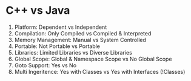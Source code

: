 # C++ vs Java

1. Platform: Dependent vs Independent
2. Compilation: Only Compiled vs Compiled & Interpreted
3. Memory Management: Manual vs System Controlled
4. Portable: Not Portable vs Portable
5. Libraries: Limited Libraries vs Diverse Libraries
6. Global Scope: Global & Namespace Scope vs No Global Scope
7. Goto Support: Yes vs No
8. Multi Ingeritence: Yes with Classes vs Yes with Interfaces (!Classes)